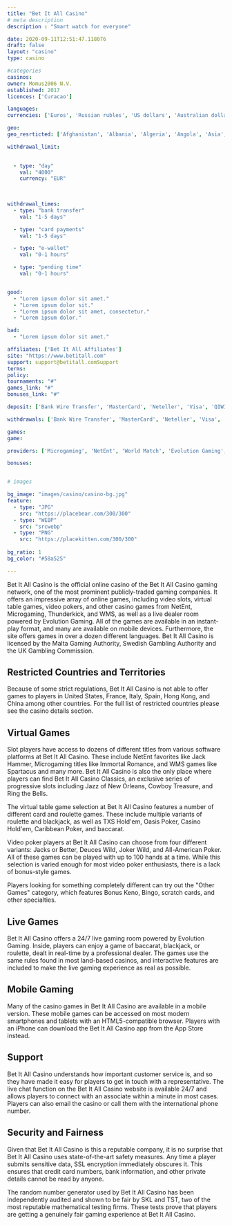 ```yaml
---
title: "Bet It All Casino"
# meta description
description : "Smart watch for everyone"

date: 2020-09-11T12:51:47.118076
draft: false
layout: "casino" 
type: casino

#categories
casinos: 
owner: Momus2006 N.V.
established: 2017
licences: ['Curacao']

languages: 
currencies: ['Euros', 'Russian rubles', 'US dollars', 'Australian dollars', 'Turkish Lira', 'Litecoin', 'Ethereum']

geo: 
geo_resrticted: ['Afghanistan', 'Albania', 'Algeria', 'Angola', 'Asia', 'Australia', 'New South Wales', 'Belgium', 'Cambodia', 'Canada', 'Denmark', 'France', 'Germany', 'Schleswig-Holstein', 'Guyana', 'Hong Kong', 'Indonesia', 'Iran', 'Iraq', 'Israel', 'Italy', 'Kuwait', 'Myanmar [Burma]', 'Namibia', 'Netherlands', 'Nicaragua', 'North Korea', 'Pakistan', 'Panama', 'Philippines', 'Puerto Rico', 'Romania', 'Singapore', 'South Korea', 'Spain', 'Sudan', 'Sweden', 'Switzerland', 'Syria', 'Taiwan', 'Uganda', 'United Kingdom', 'United States', 'Alabama', 'Alaska', 'American Samoa', 'Arizona', 'Arkansas', 'California', 'Colorado', 'Connecticut', 'Delaware', 'District of Columbia', 'Florida', 'Georgia(US)', 'Guam', 'Hawaii', 'Idaho', 'Illinois', 'Indiana', 'Iowa', 'Kansas', 'Kentucky', 'Louisiana', 'Maine', 'Maryland', 'Massachusetts', 'Michigan', 'Minnesota', 'Mississippi', 'Missouri', 'Montana', 'Nebraska', 'Nevada', 'New Hampshire', 'New Jersey', 'New Mexico', 'New York', 'North Carolina', 'North Dakota', 'Northern Mariana Islands', 'Ohio', 'Oklahoma', 'Oregon', 'Pennsylvania', 'Rhode Island', 'South Carolina', 'South Dakota', 'Tennessee', 'Texas', 'U.S. Virgin Islands', 'Utah', 'Vermont', 'Virginia', 'Washington', 'West Virginia', 'Wisconsin', 'Wyoming', 'Yemen', 'Zimbabwe']

withdrawal_limit:

  
  - type: "day"
    val: "4000"
    currency: "EUR"
  
  

withdrawal_times:
  - type: "bank transfer"
    val: "1-5 days"

  - type: "card payments"
    val: "1-5 days"

  - type: "e-wallet"
    val: "0-1 hours"

  - type: "pending time"
    val: "0-1 hours"


good:
  - "Lorem ipsum dolor sit amet."
  - "Lorem ipsum dolor sit."
  - "Lorem ipsum dolor sit amet, consectetur."
  - "Lorem ipsum dolor."

bad:
  - "Lorem ipsum dolor sit amet."

affiliates: ['Bet It All Affiliates']
site: "https://www.betitall.com"
support: support@betitall.comSupport
terms:
policy:
tournaments: "#"
games_link: "#"
bonuses_link: "#"

deposit: ['Bank Wire Transfer', 'MasterCard', 'Neteller', 'Visa', 'QIWI', 'Skrill', 'Bitcoin', 'Yandex Money', 'EcoPayz', 'Litecoin', 'Ethereum']

withdrawals: ['Bank Wire Transfer', 'MasterCard', 'Neteller', 'Visa', 'QIWI', 'Skrill', 'Bitcoin', 'Yandex Money', 'Litecoin', 'Ethereum', 'EcoPayz']

games: 
game:

providers: ['Microgaming', 'NetEnt', 'World Match', 'Evolution Gaming', 'Betsoft', 'PariPlay', 'Quickspin', 'Betgames', 'Playson', 'Amatic Industries', 'Endorphina', 'Booming Games', 'Habanero', 'Pragmatic Play', 'Mr. Slotty', 'Tom Horn Gaming', 'Spinomenal', "Play'n GO"]

bonuses:


# images

bg_image: "images/casino/casino-bg.jpg"  
feature:
  - type: "JPG" 
    src: "https://placebear.com/300/300"
  - type: "WEBP"
    src: "srcwebp"
  - type: "PNG"
    src: "https://placekitten.com/300/300"  
 
bg_ratio: 1 
bg_color: "#58a525"  

---
```


Bet It All Casino is the official online casino of the Bet It All Casino gaming network, one of the most prominent publicly-traded gaming companies. It offers an impressive array of online games, including video slots, virtual table games, video pokers, and other casino games from NetEnt, Microgaming, Thunderkick, and WMS, as well as a live dealer room powered by Evolution Gaming. All of the games are available in an instant-play format, and many are available on mobile devices. Furthermore, the site offers games in over a dozen different languages. Bet It All Casino is licensed by the Malta Gaming Authority, Swedish Gambling Authority and the UK Gambling Commission.

## Restricted Countries and Territories
Because of some strict regulations, Bet It All Casino is not able to offer games to players in United States, France, Italy, Spain, Hong Kong, and China among other countries. For the full list of restricted countries please see the casino details section.

## Virtual Games
Slot players have access to dozens of different titles from various software platforms at Bet It All Casino. These include NetEnt favorites like Jack Hammer, Microgaming titles like Immortal Romance, and WMS games like Spartacus and many more. Bet It All Casino is also the only place where players can find Bet It All Casino Classics, an exclusive series of progressive slots including Jazz of New Orleans, Cowboy Treasure, and Ring the Bells.

The virtual table game selection at Bet It All Casino features a number of different card and roulette games. These include multiple variants of roulette and blackjack, as well as TXS Hold'em, Oasis Poker, Casino Hold'em, Caribbean Poker, and baccarat.

Video poker players at Bet It All Casino can choose from four different variants: Jacks or Better, Deuces Wild, Joker Wild, and All-American Poker. All of these games can be played with up to 100 hands at a time. While this selection is varied enough for most video poker enthusiasts, there is a lack of bonus-style games.

Players looking for something completely different can try out the "Other Games" category, which features Bonus Keno, Bingo, scratch cards, and other specialties.

## Live Games
Bet It All Casino offers a 24/7 live gaming room powered by Evolution Gaming. Inside, players can enjoy a game of baccarat, blackjack, or roulette, dealt in real-time by a professional dealer. The games use the same rules found in most land-based casinos, and interactive features are included to make the live gaming experience as real as possible.

## Mobile Gaming
Many of the casino games in Bet It All Casino are available in a mobile version. These mobile games can be accessed on most modern smartphones and tablets with an HTML5-compatible browser. Players with an iPhone can download the Bet It All Casino app from the App Store instead.

## Support
Bet It All Casino understands how important customer service is, and so they have made it easy for players to get in touch with a representative. The live chat function on the Bet It All Casino website is available 24/7 and allows players to connect with an associate within a minute in most cases. Players can also email the casino or call them with the international phone number.

## Security and Fairness
Given that Bet It All Casino is this a reputable company, it is no surprise that Bet It All Casino uses state-of-the-art safety measures. Any time a player submits sensitive data, SSL encryption immediately obscures it. This ensures that credit card numbers, bank information, and other private details cannot be read by anyone.

The random number generator used by Bet It All Casino has been independently audited and shown to be fair by SKL and TST, two of the most reputable mathematical testing firms. These tests prove that players are getting a genuinely fair gaming experience at Bet It All Casino.